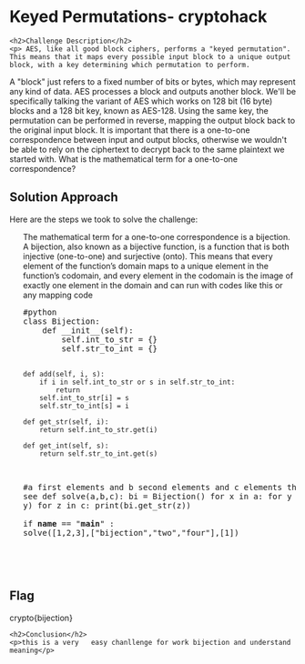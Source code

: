 <title>Keyed Permutations- cryptohack</title>

<!DOCTYPE html>
<html>

<body>
    <h1>Keyed Permutations- cryptohack</h1>

    <h2>Challenge Description</h2>
    <p> AES, like all good block ciphers, performs a "keyed permutation". This means that it maps every possible input block to a unique output block, with a key determining which permutation to perform.

A "block" just refers to a fixed number of bits or bytes, which may represent any kind of data. AES processes a block and outputs another block. We'll be specifically talking the variant of AES which works on 128 bit (16 byte) blocks and a 128 bit key, known as AES-128.
Using the same key, the permutation can be performed in reverse, mapping the output block back to the original input block. It is important that there is a one-to-one correspondence between input and output blocks, otherwise we wouldn't be able to rely on the ciphertext to decrypt back to the same plaintext we started with.
What is the mathematical term for a one-to-one correspondence?
</p>
    <h2>Solution Approach</h2>
    <p>Here are the steps we took to solve the challenge:</p>
    <ol>
The mathematical term for a one-to-one correspondence is a bijection. A bijection, also known as a bijective function, is a function that is both injective (one-to-one) and surjective (onto). This means that every element of the function’s domain maps to a unique element in the function’s codomain, and every element in the codomain is the image of exactly one element in the domain and can run with   codes like this or any mapping code
<pre>
#python
class Bijection:
    def __init__(self):
        self.int_to_str = {}
        self.str_to_int = {}

    def add(self, i, s):
        if i in self.int_to_str or s in self.str_to_int:
            return
        self.int_to_str[i] = s
        self.str_to_int[s] = i

    def get_str(self, i):
        return self.int_to_str.get(i)

    def get_int(self, s):
        return self.str_to_int.get(s)
#a first elements and b second elements and c elements that you want see
def solve(a,b,c):
  bi = Bijection()
  for x in a:
   for y in b:
    bi.add(x, y)
  for z in c:
    print(bi.get_str(z))   
if __name__ == "__main__" :
    solve([1,2,3],["bijection","two","four"],[1])        
</pre>
    </ol>
<br>
    <h2>Flag</h2>
    <p class="flag">crypto{bijection}
</p>

    <h2>Conclusion</h2>
    <p>this is a very   easy chanllenge for work bijection and understand meaning</p>
</body>
</html>

